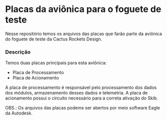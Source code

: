 # Placas da aviônica para o foguete de teste

Nesse repositório temos os arquivos das placas que farão parte da aviônica do foguete de teste da Cactus Rockets Design.

### Descrição

Temos duas placas principais para esta aviônica:
- Placa de Processamento
- Placa de Acionamento

A placa de processamento é responsável pelo processamento dos dados dos módulos, armazenamento desses dados e telemetria. A placa de acionamento possui o circuito necessário para a correta ativação do Skib.

OBS.: Os arquivos das placas podems ser abertos por meio software Eagle da Autodesk.
